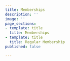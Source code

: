 ```yaml
---
title: Memberships
description: ''
image: ''
page_sections:
- template: title
  title: Memberships
- template: title
  title: Regular Membership
published: false

---
```

